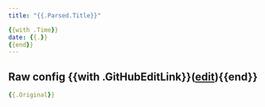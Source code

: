 ```yaml
---
title: "{{.Parsed.Title}}"

{{with .Time}}
date: {{.}}
{{end}}
---
```


## Raw config {{with .GitHubEditLink}}([edit]({{.}})){{end}}
```yaml
{{.Original}}
```
